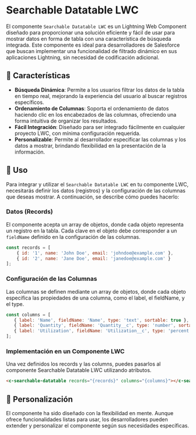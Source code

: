 # Searchable Datatable LWC

El componente `Searchable Datatable LWC` es un Lightning Web Component diseñado para proporcionar una solución eficiente y fácil de usar para mostrar datos en forma de tabla con una característica de búsqueda integrada. Este componente es ideal para desarrolladores de Salesforce que buscan implementar una funcionalidad de filtrado dinámico en sus aplicaciones Lightning, sin necesidad de codificación adicional.

## 🚀 Características

- **Búsqueda Dinámica**: Permite a los usuarios filtrar los datos de la tabla en tiempo real, mejorando la experiencia del usuario al buscar registros específicos.
- **Ordenamiento de Columnas**: Soporta el ordenamiento de datos haciendo clic en los encabezados de las columnas, ofreciendo una forma intuitiva de organizar los resultados.
- **Fácil Integración**: Diseñado para ser integrado fácilmente en cualquier proyecto LWC, con mínima configuración requerida.
- **Personalizable**: Permite al desarrollador especificar las columnas y los datos a mostrar, brindando flexibilidad en la presentación de la información.

## 📌 Uso

Para integrar y utilizar el `Searchable Datatable LWC` en tu componente LWC, necesitarás definir los datos (registros) y la configuración de las columnas que deseas mostrar. A continuación, se describe cómo puedes hacerlo:

### Datos (Records)

El componente acepta un array de objetos, donde cada objeto representa un registro en la tabla. Cada clave en el objeto debe corresponder a un `fieldName` definido en la configuración de las columnas.

```javascript
const records = [
    { id: '1', name: 'John Doe', email: 'johndoe@example.com' },
    { id: '2', name: 'Jane Doe', email: 'janedoe@example.com' }
];

```

### Configuración de las Columnas

Las columnas se definen mediante un array de objetos, donde cada objeto especifica las propiedades de una columna, como el label, el fieldName, y el type.

```javascript
const columns = [
   { label: 'Name', fieldName: 'Name', type: 'text', sortable: true },
   { label: 'Quantity', fieldName: 'Quantity__c', type: 'number', sortable: true },
   { label: 'Utilization', fieldName: 'Utilization__c', type: 'percent', sortable: true }
];

```
### Implementación en un Componente LWC

Una vez definidos los records y las columns, puedes pasarlos al componente Searchable Datatable LWC utilizando atributos.

```html
<c-searchable-datatable records="{records}" columns="{columns}"></c-searchable-datatable>

```
## 🎨 Personalización
El componente ha sido diseñado con la flexibilidad en mente. Aunque ofrece funcionalidades listas para usar, los desarrolladores pueden extender y personalizar el componente según sus necesidades específicas.
